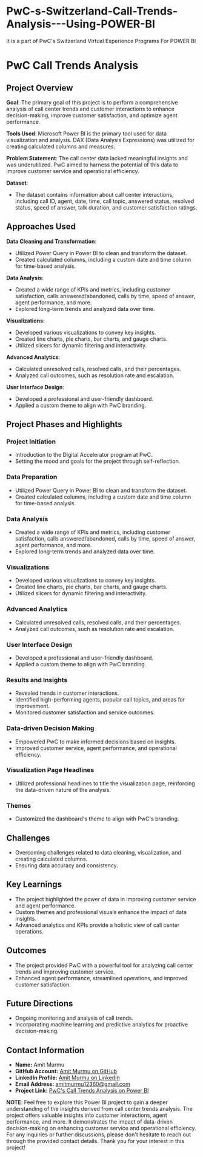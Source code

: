 # PwC-s-Switzerland-Call-Trends-Analysis---Using-POWER-BI
It is a part of PwC's Switzerland Virtual Experience Programs For POWER BI
# PwC Call Trends Analysis

## Project Overview

**Goal**: The primary goal of this project is to perform a comprehensive analysis of call center trends and customer interactions to enhance decision-making, improve customer satisfaction, and optimize agent performance.

**Tools Used**: Microsoft Power BI is the primary tool used for data visualization and analysis. DAX (Data Analysis Expressions) was utilized for creating calculated columns and measures.

**Problem Statement**: The call center data lacked meaningful insights and was underutilized. PwC aimed to harness the potential of this data to improve customer service and operational efficiency.

**Dataset**:
- The dataset contains information about call center interactions, including call ID, agent, date, time, call topic, answered status, resolved status, speed of answer, talk duration, and customer satisfaction ratings.

## Approaches Used

**Data Cleaning and Transformation**: 
- Utilized Power Query in Power BI to clean and transform the dataset.
- Created calculated columns, including a custom date and time column for time-based analysis.

**Data Analysis**:
- Created a wide range of KPIs and metrics, including customer satisfaction, calls answered/abandoned, calls by time, speed of answer, agent performance, and more.
- Explored long-term trends and analyzed data over time.

**Visualizations**:
- Developed various visualizations to convey key insights.
- Created line charts, pie charts, bar charts, and gauge charts.
- Utilized slicers for dynamic filtering and interactivity.

**Advanced Analytics**:
- Calculated unresolved calls, resolved calls, and their percentages.
- Analyzed call outcomes, such as resolution rate and escalation.

**User Interface Design**:
- Developed a professional and user-friendly dashboard.
- Applied a custom theme to align with PwC branding.

## Project Phases and Highlights

### Project Initiation
- Introduction to the Digital Accelerator program at PwC.
- Setting the mood and goals for the project through self-reflection.

### Data Preparation
- Utilized Power Query in Power BI to clean and transform the dataset.
- Created calculated columns, including a custom date and time column for time-based analysis.

### Data Analysis
- Created a wide range of KPIs and metrics, including customer satisfaction, calls answered/abandoned, calls by time, speed of answer, agent performance, and more.
- Explored long-term trends and analyzed data over time.

### Visualizations
- Developed various visualizations to convey key insights.
- Created line charts, pie charts, bar charts, and gauge charts.
- Utilized slicers for dynamic filtering and interactivity.

### Advanced Analytics
- Calculated unresolved calls, resolved calls, and their percentages.
- Analyzed call outcomes, such as resolution rate and escalation.

### User Interface Design
- Developed a professional and user-friendly dashboard.
- Applied a custom theme to align with PwC branding.

### Results and Insights
- Revealed trends in customer interactions.
- Identified high-performing agents, popular call topics, and areas for improvement.
- Monitored customer satisfaction and service outcomes.

### Data-driven Decision Making
- Empowered PwC to make informed decisions based on insights.
- Improved customer service, agent performance, and operational efficiency.

### Visualization Page Headlines
- Utilized professional headlines to title the visualization page, reinforcing the data-driven nature of the analysis.

### Themes
- Customized the dashboard's theme to align with PwC's branding.

## Challenges
- Overcoming challenges related to data cleaning, visualization, and creating calculated columns.
- Ensuring data accuracy and consistency.

## Key Learnings
- The project highlighted the power of data in improving customer service and agent performance.
- Custom themes and professional visuals enhance the impact of data insights.
- Advanced analytics and KPIs provide a holistic view of call center operations.

## Outcomes
- The project provided PwC with a powerful tool for analyzing call center trends and improving customer service.
- Enhanced agent performance, streamlined operations, and improved customer satisfaction.

## Future Directions
- Ongoing monitoring and analysis of call trends.
- Incorporating machine learning and predictive analytics for proactive decision-making.

## Contact Information
- **Name:** Amit Murmu
- **GitHub Account:** [Amit Murmu on GitHub](https://github.com/amitmurmu12360)
- **LinkedIn Profile:** [Amit Murmu on LinkedIn](https://www.linkedin.com/in/amit-murmu-the-dataanalyst/)
- **Email Address:** amitmurmu12360@gmail.com
- **Project Link:** [PwC's Call Trends Analysis on Power BI](https://app.powerbi.com/view?r=eyJrIjoiZmFhOGM0OGEtMjIxMC00Y2NmLWI3NTktY2EzZjM5MjAzNGNhIiwidCI6ImRmODY3OWNkLWE4MGUtNDVkOC05OWFjLWM4M2VkN2ZmOTVhMCJ9)

**NOTE**: Feel free to explore this Power BI project to gain a deeper understanding of the insights derived from call center trends analysis. The project offers valuable insights into customer interactions, agent performance, and more. It demonstrates the impact of data-driven decision-making on enhancing customer service and operational efficiency. For any inquiries or further discussions, please don't hesitate to reach out through the provided contact details. Thank you for your interest in this project!
